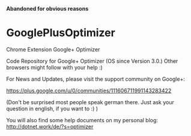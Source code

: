 **Abandoned for obvious reasons**

# GooglePlusOptimizer
Chrome Extension Google+ Optimizer

Code Repository for  Google+ Optimizer (OS since Version 3.0.)
Other browsers might follow with your help :)

For News and Updates, please visit the support community on Google+:

https://plus.google.com/u/0/communities/111606711991143283422

(Don't be surprised most people speak german there. Just ask your question in english, if you want to :) )

You will also find some help documents on my personal blog:
http://dotnet.work/de/?s=optimizer

